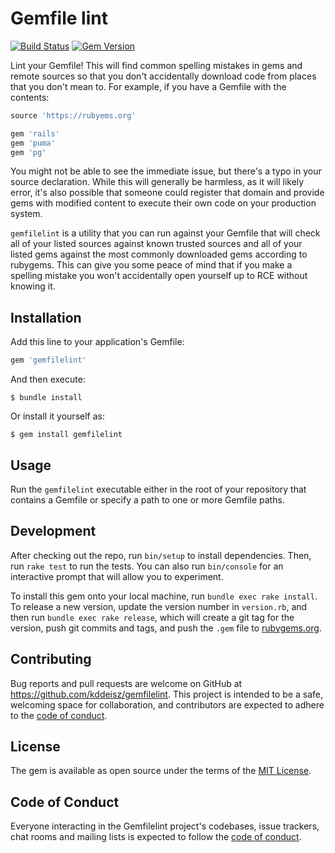 # Gemfile lint

[![Build Status](https://github.com/kddeisz/gemfilelint/workflows/Main/badge.svg)](https://github.com/kddeisz/gemfilelint/actions)
[![Gem Version](https://img.shields.io/gem/v/gemfilelint.svg)](https://github.com/kddeisz/gemfilelint)

Lint your Gemfile! This will find common spelling mistakes in gems and remote sources so that you don't accidentally download code from places that you don't mean to. For example, if you have a Gemfile with the contents:

```ruby
source 'https://rubyems.org'

gem 'rails'
gem 'puma'
gem 'pg'
```

You might not be able to see the immediate issue, but there's a typo in your source declaration. While this will generally be harmless, as it will likely error, it's also possible that someone could register that domain and provide gems with modified content to execute their own code on your production system.

`gemfilelint` is a utility that you can run against your Gemfile that will check all of your listed sources against known trusted sources and all of your listed gems against the most commonly downloaded gems according to rubygems. This can give you some peace of mind that if you make a spelling mistake you won't accidentally open yourself up to RCE without knowing it.

## Installation

Add this line to your application's Gemfile:

```ruby
gem 'gemfilelint'
```

And then execute:

    $ bundle install

Or install it yourself as:

    $ gem install gemfilelint

## Usage

Run the `gemfilelint` executable either in the root of your repository that contains a Gemfile or specify a path to one or more Gemfile paths.

## Development

After checking out the repo, run `bin/setup` to install dependencies. Then, run `rake test` to run the tests. You can also run `bin/console` for an interactive prompt that will allow you to experiment.

To install this gem onto your local machine, run `bundle exec rake install`. To release a new version, update the version number in `version.rb`, and then run `bundle exec rake release`, which will create a git tag for the version, push git commits and tags, and push the `.gem` file to [rubygems.org](https://rubygems.org).

## Contributing

Bug reports and pull requests are welcome on GitHub at https://github.com/kddeisz/gemfilelint. This project is intended to be a safe, welcoming space for collaboration, and contributors are expected to adhere to the [code of conduct](https://github.com/kddeisz/gemfilelint/blob/master/CODE_OF_CONDUCT.md).

## License

The gem is available as open source under the terms of the [MIT License](https://opensource.org/licenses/MIT).

## Code of Conduct

Everyone interacting in the Gemfilelint project's codebases, issue trackers, chat rooms and mailing lists is expected to follow the [code of conduct](https://github.com/kddeisz/gemfilelint/blob/master/CODE_OF_CONDUCT.md).
